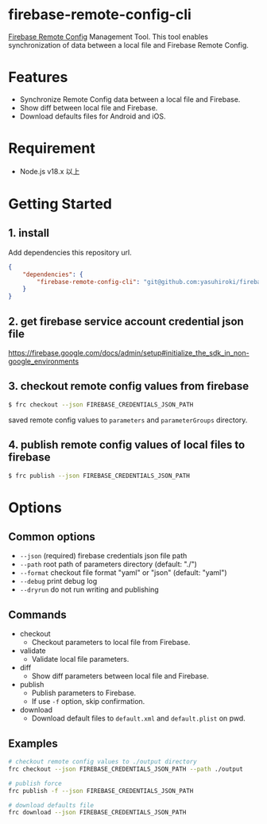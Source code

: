 # firebase-remote-config-cli

[Firebase Remote Config](https://firebase.google.com/docs/remote-config) Management Tool.
This tool enables synchronization of data between a local file and Firebase Remote Config.

# Features

- Synchronize Remote Config data between a local file and Firebase.
- Show diff between local file and Firebase.
- Download defaults files for Android and iOS.

# Requirement

- Node.js v18.x 以上

# Getting Started

## 1. install

Add dependencies this repository url.

```json
{
    "dependencies": {
        "firebase-remote-config-cli": "git@github.com:yasuhiroki/firebase-remote-config-cli.git"
    }
}
```

## 2. get firebase service account credential json file

https://firebase.google.com/docs/admin/setup#initialize_the_sdk_in_non-google_environments

## 3. checkout remote config values from firebase

```bash
$ frc checkout --json FIREBASE_CREDENTIALS_JSON_PATH
```

saved remote config values to `parameters` and `parameterGroups` directory.

## 4. publish remote config values of local files to firebase

```bash
$ frc publish --json FIREBASE_CREDENTIALS_JSON_PATH
```

# Options

## Common options

- `--json` (required) firebase credentials json file path
- `--path` root path of parameters directory (default: "./")
- `--format` checkout file format "yaml" or "json" (default: "yaml")
- `--debug` print debug log
- `--dryrun` do not run writing and publishing

## Commands

- checkout
    - Checkout parameters to local file from Firebase.
- validate
    - Validate local file parameters.
- diff
    - Show diff parameters between local file and Firebase.
- publish
    - Publish parameters to Firebase.
    - If use `-f` option, skip confirmation.
- download
    - Download default files to `default.xml` and `default.plist` on pwd.

## Examples

```bash
# checkout remote config values to ./output directory
frc checkout --json FIREBASE_CREDENTIALS_JSON_PATH --path ./output

# publish force
frc publish -f --json FIREBASE_CREDENTIALS_JSON_PATH

# download defaults file
frc download --json FIREBASE_CREDENTIALS_JSON_PATH
```
